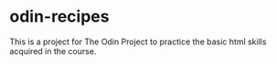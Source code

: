 # odin-recipes

This is a project for The Odin Project to practice the basic html skills acquired in the course.